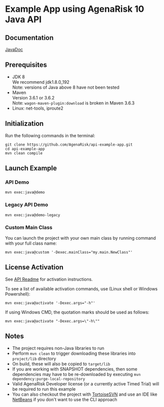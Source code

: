 # Example App using AgenaRisk 10 Java API

## Documentation
[JavaDoc](https://agenarisk.github.io/api/)

## Prerequisites
* JDK 8
<br>We recommend jdk1.8.0_192
<br>Note: versions of Java above 8 have not been tested
* Maven
<br>Version 3.6.1 or 3.6.2
<br>Note: `wagon-maven-plugin:download` is broken in Maven 3.6.3
* Linux: net-tools, iproute2

## Initialization
Run the following commands in the terminal:
~~~~
git clone https://github.com/AgenaRisk/api-example-app.git
cd api-example-app
mvn clean compile
~~~~

## Launch Example

### API Demo
~~~~
mvn exec:java@demo
~~~~

### Legacy API Demo
~~~~
mvn exec:java@demo-legacy
~~~~

### Custom Main Class
You can launch the project with your own main class by running command with your full class name:
~~~~
mvn exec:java@custom '-Dexec.mainClass="my.main.NewClass"'
~~~~

## License Activation
See [API Readme](https://github.com/AgenaRisk/api/blob/master/README.md) for activation instructions.

To see a list of available activation commands, use (Linux shell or Windows Powershell):
~~~~
mvn exec:java@activate '-Dexec.args="-h"'
~~~~
If using Windows CMD, the quotation marks should be used as follows:
~~~~
mvn exec:java@activate "-Dexec.args=\"-h\""
~~~~

## Notes

* The project requires non-Java libraries to run
* Perform `mvn clean` to trigger downloading these libraries into `project/lib` directory
* On build, these will also be copied to `target/lib`
* If you are working with SNAPSHOT dependencies, then some dependencies may have to be re-downloaded by executing `mvn dependency:purge-local-repository`
* Valid AgenaRisk Developer license (or a currently active Timed Trial) will be required to run this example
* You can also checkout the project with [TortoiseSVN](https://tortoisesvn.net/) and use an IDE like [NetBeans](https://netbeans.apache.org/download/) if you don't want to use the CLI approach